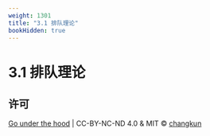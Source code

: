 ```yaml
---
weight: 1301
title: "3.1 排队理论"
bookHidden: true
---
```


# 3.1 排队理论



## 许可

[Go under the hood](https://github.com/golang-design/under-the-hood) | CC-BY-NC-ND 4.0 & MIT &copy; [changkun](https://changkun.de)
